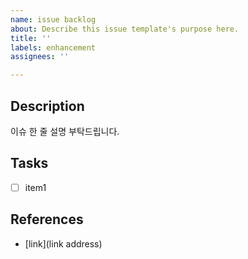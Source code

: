 ```yaml
---
name: issue backlog
about: Describe this issue template's purpose here.
title: ''
labels: enhancement
assignees: ''

---
```


## Description
이슈 한 줄 설명 부탁드립니다.

## Tasks
- [ ] item1

## References
- [link](link address)
